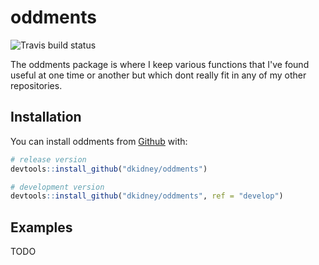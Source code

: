 
<!-- README.md is generated from README.Rmd. Please edit that file -->
oddments
========

![Travis build status](https://travis-ci.org/dkidney/oddments.svg?branch=master)

The oddments package is where I keep various functions that I've found useful at one time or another but which dont really fit in any of my other repositories.

Installation
------------

You can install oddments from [Github](https://www.github.com/dkidney/oddments) with:

``` r
# release version
devtools::install_github("dkidney/oddments")

# development version
devtools::install_github("dkidney/oddments", ref = "develop")
```

Examples
--------

TODO
